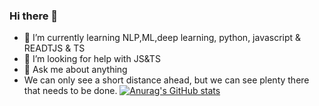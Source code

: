 ### Hi there 👋


- 🌱 I’m currently learning NLP,ML,deep learning, python, javascript & READTJS & TS
- 🤔 I’m looking for help with JS&TS
- 💬 Ask me about anything
- We can only see a short distance ahead, but we can see plenty there that needs to be done.
[![Anurag's GitHub stats](https://github-readme-stats.vercel.app/api?username=shel104)](https://github.com/anuraghazra/github-readme-stats)






<!--







**shel104/shel104** is a ✨ _special_ ✨ repository because its `README.md` (this file) appears on your GitHub profile.

Here are some ideas to get you started:

- 🔭 I’m currently working on ...
- 🌱 I’m currently learning ... python,javascript
- 🤔 I’m looking for help with ...
- 💬 Ask me about ...
- 📫 How to reach me: ...
- 😄 Pronouns: ...
- ⚡ Fun fact: ...
-->
